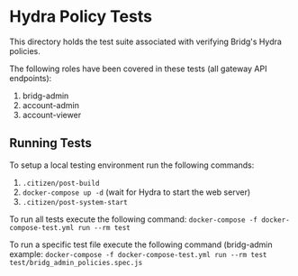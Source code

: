 # Hydra Policy Tests

This directory holds the test suite associated with verifying Bridg's Hydra policies.

The following roles have been covered in these tests (all gateway API endpoints):
1. bridg-admin
2. account-admin
3. account-viewer

## Running Tests

To setup a local testing environment run the following commands:
1. `.citizen/post-build`
2. `docker-compose up -d` (wait for Hydra to start the web server)
3. `.citizen/post-system-start`

To run all tests execute the following command:
`docker-compose -f docker-compose-test.yml run --rm test`

To run a specific test file execute the following command (bridg-admin example:
`docker-compose -f docker-compose-test.yml run --rm test test/bridg_admin_policies.spec.js`

